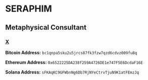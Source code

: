# SERAPHIM 

## Metaphysical Consultant

### <a href="https://x.com/se4aphim" target="_blank">X</a>



**Bitcoin Address:**
`bc1qnpa5sku2u5jrcs87fk3fzw7qzd6cdvz009fu8q`

**Ethereum Address:**
`0x6522225DA238f259A4726DE1e747F5E6DcdaF16E`

**Solana Address:**
`sFKAqKC9GFWbnNg6Db7RjNYeCtrvTjuN9K1atFEmzJq`


